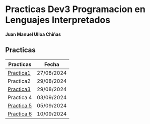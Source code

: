 # Practicas Dev3 Programacion en Lenguajes Interpretados
#### Juan Manuel Ulloa Chiñas

## Practicas

| Practicas | Fecha |
| --------- | --------- |
| [Practica1](https://github.com/SonocJM/practicas-3dev/blob/main/practica-1.md)| 27/08/2024|
| Practica2| 29/08/2024|
| [Practica3](https://github.com/SonocJM/practica-3-3dev.git)| 29/08/2024|
| Practica 4|03/09/2024|
| [Practica 5](https://github.com/SonocJM/practicas-3dev/blob/main/practica-5.md)|05/09/2024|
| [Practica 6](https://github.com/SonocJM/practica-6.git)|10/09/2024|